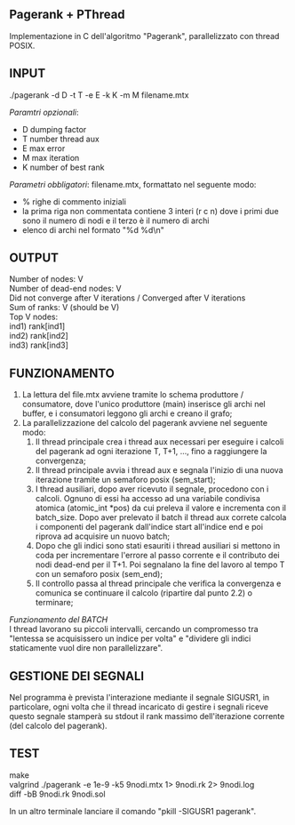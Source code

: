 ## Pagerank + PThread ##
Implementazione in C dell'algoritmo "Pagerank", parallelizzato con thread POSIX.

## INPUT ##
./pagerank -d D -t T -e E -k K -m M filename.mtx

*Paramtri opzionali*:  <br />
- D dumping factor <br />
- T number thread aux <br />
- E max error <br />
- M max iteration <br />
- K number of best rank <br />

*Parametri obbligatori*: filename.mtx, formattato nel seguente modo: <br />
- % righe di commento iniziali
- la prima riga non commentata contiene 3 interi (r c n) dove i primi due sono il numero di nodi e il terzo è il numero di archi
- elenco di archi nel formato "%d %d\n"

## OUTPUT ##
Number of nodes: V <br />
Number of dead-end nodes: V <br />
Did not converge after V iterations / Converged after V iterations <br />
Sum of ranks: V    (should be V) <br />
Top V nodes: <br />
  ind1) rank[ind1] <br />
  ind2) rank[ind2] <br />
  ind3) rank[ind3] <br />


## FUNZIONAMENTO ##

1) La lettura del file.mtx avviene tramite lo schema produttore / consumatore, dove l'unico produttore (main) inserisce gli archi
   nel buffer, e i consumatori leggono gli archi e creano il grafo;
2) La parallelizzazione del calcolo del pagerank avviene nel seguente modo:
   1) Il thread principale crea i thread aux necessari per eseguire i calcoli del pagerank ad ogni iterazione T, T+1, ..., fino a raggiungere la convergenza;
   2) Il thread principale avvia i thread aux e segnala l'inizio di una nuova iterazione tramite un semaforo posix (sem_start);
   3) I thread ausiliari, dopo aver ricevuto il segnale, procedono con i calcoli. Ognuno di essi ha accesso ad una variabile condivisa atomica (atomic_int *pos) da cui preleva il valore e incrementa con il batch_size. Dopo aver prelevato il batch il thread aux correte calcola i componenti del pagerank dall'indice start all'indice end e poi riprova ad acquisire un nuovo batch;
   4) Dopo che gli indici sono stati esauriti i thread ausiliari si mettono in coda per incrementare l'errore al passo corrente e il contributo dei nodi dead-end per il T+1. Poi segnalano la fine del lavoro al tempo T con un semaforo posix (sem_end);
   5) Il controllo passa al thread principale che verifica la convergenza e comunica se continuare il calcolo (ripartire dal punto 2.2) o terminare;

*Funzionamento del BATCH* <br />
I thread lavorano su piccoli intervalli, cercando un compromesso tra "lentessa se acquisissero un indice per volta" e "dividere gli indici staticamente vuol dire non parallelizzare".

## GESTIONE DEI SEGNALI ##
Nel programma è prevista l'interazione mediante il segnale SIGUSR1, in particolare, ogni volta che il thread incaricato di gestire i segnali riceve questo segnale stamperà su stdout il rank massimo dell'iterazione corrente (del calcolo del pagerank).

## TEST ## 
make <br />
valgrind ./pagerank -e 1e-9 -k5 9nodi.mtx 1> 9nodi.rk 2> 9nodi.log <br />
diff -bB 9nodi.rk 9nodi.sol <br />

In un altro terminale lanciare il comando "pkill -SIGUSR1 pagerank".
